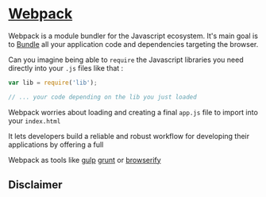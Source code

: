 # [Webpack](https://github.com/webpack/webpack)

Webpack is a module bundler for the Javascript ecosystem. It's main goal is to [Bundle](/GLOSSARY.md#Bundle) all your application code and dependencies targeting the browser.


Can you imagine being able to `require` the Javascript libraries you need directly into your `.js` files like that :

```javascript
var lib = require('lib');

// ... your code depending on the lib you just loaded
```

Webpack worries about loading and creating a final `app.js` file to import into your `index.html` 

It lets developers build a reliable and robust workflow for developing their applications by offering a full

Webpack as tools like [gulp](http://gulpjs.com/) [grunt](http://gruntjs.com/) or [browserify](http://browserify.org/)

## Disclaimer

